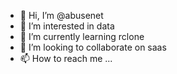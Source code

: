 - 👋 Hi, I’m @abusenet
- 👀 I’m interested in data
- 🌱 I’m currently learning rclone
- 💞️ I’m looking to collaborate on saas
- 📫 How to reach me ...
